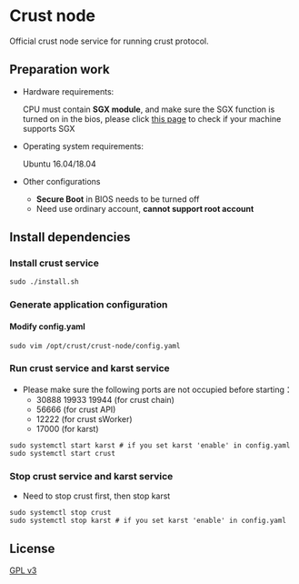 # Crust node
Official crust node service for running crust protocol.

## Preparation work
- Hardware requirements: 

  CPU must contain **SGX module**, and make sure the SGX function is turned on in the bios, please click [this page](https://github.com/crustio/crust/wiki/Check-TEE-supportive) to check if your machine supports SGX

- Operating system requirements:

  Ubuntu 16.04/18.04
  
- Other configurations

  - **Secure Boot** in BIOS needs to be turned off
  - Need use ordinary account, **cannot support root account**

## Install dependencies

### Install crust service
```shell
sudo ./install.sh
```

### Generate application configuration

#### Modify config.yaml
```shell
sudo vim /opt/crust/crust-node/config.yaml
```

### Run crust service and karst service

- Please make sure the following ports are not occupied before starting：
  - 30888 19933 19944 (for crust chain)
  - 56666 (for crust API)
  - 12222 (for crust sWorker)
  - 17000 (for karst)


```shell
sudo systemctl start karst # if you set karst 'enable' in config.yaml
sudo systemctl start crust
```

### Stop crust service and karst service
- Need to stop crust first, then stop karst

```shell
sudo systemctl stop crust
sudo systemctl stop karst # if you set karst 'enable' in config.yaml
```

## License

[GPL v3](LICENSE)
